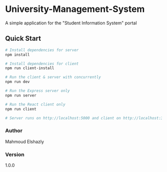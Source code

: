 # University-Management-System

A simple application for the "Student Information System" portal

## Quick Start

```bash
# Install dependencies for server
npm install

# Install dependencies for client
npm run client-install

# Run the client & server with concurrently
npm run dev

# Run the Express server only
npm run server

# Run the React client only
npm run client

# Server runs on http://localhost:5000 and client on http://localhost:3000
```





### Author

Mahmoud Elshazly

### Version

1.0.0
